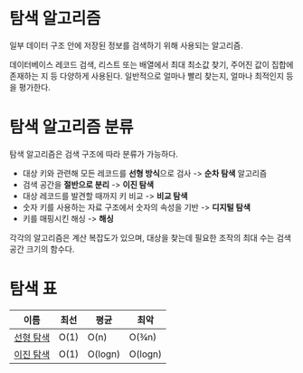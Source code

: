 # 탐색 알고리즘

일부 데이터 구조 안에 저장된 정보를 검색하기 위해 사용되는 알고리즘.

데이터베이스 레코드 검색, 리스트 또는 배열에서 최대 최소값 찾기, 주어진 값이 집합에 존재하는 지 등 다양하게 사용된다.
일반적으로 얼마나 빨리 찾는지, 얼마나 최적인지 등을 평가한다.


# 탐색 알고리즘 분류

탐색 알고리즘은 검색 구조에 따라 분류가 가능하다.

- 대상 키와 관련해 모든 레코드를 **선형 방식**으로 검사 -> **순차 탐색** 알고리즘
- 검색 공간을 **절반으로 분리** -> **이진 탐색**
- 대상 레코드를 발견할 때까지 키 비교 -> **비교 탐색**
- 숫자 키를 사용하는 자료 구조에서 숫자의 속성을 기반 -> **디지털 탐색**
- 키를 매핑시킨 해싱 -> **해싱**

각각의 알고리즘은 계산 복잡도가 있으며, 대상을 찾는데 필요한 조작의 최대 수는 검색 공간 크기의 함수다.

# 탐색 표

이름|최선|평균|최악|
---|---|---|---|
[선형 탐색](/Algorithm/Search/Linear%20Search.md)|O(1)|O(n)|O(¾n)|
[이진 탐색](/Algorithm/Search/Binary%20Search.md)|O(1)|O(logn)|O(logn)|

